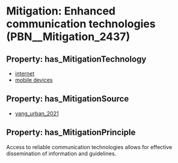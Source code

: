 # Mitigation: __Enhanced communication technologies__ (PBN__Mitigation_2437)

## Property: has_MitigationTechnology

* [internet](../Technology/PBN__Technology_3058)
* [mobile devices](../Technology/PBN__Technology_4026)

## Property: has_MitigationSource

* [yang_urban_2021](../Article/PBN__Article_6)

## Property: has_MitigationPrinciple

Access to reliable communication technologies allows for effective dissemination of information and guidelines.

